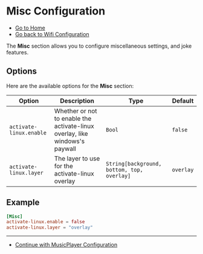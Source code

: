 # Misc Configuration

- [Go to Home](./Welcome.md)
- [Go back to Wifi Configuration](./Wifi.md)

The **Misc** section allows you to configure miscellaneous settings, and joke features.

## Options

Here are the available options for the **Misc** section:

| Option                | Description                                  | Type   | Default |
| ----------------------- | ---------------------------------------------- | -------- | --------- |
| `activate-linux.enable` | Whether or not to enable the activate-linux overlay, like windows's paywall | `Bool` | `false` |
| `activate-linux.layer` | The layer to use for the activate-linux overlay | `String[background, bottom, top, overlay]` | `overlay` |

## Example

```toml
[Misc]
activate-linux.enable = false
activate-linux.layer = "overlay"
```

---

- [Continue with MusicPlayer Configuration](./MusicPlayer.md)
